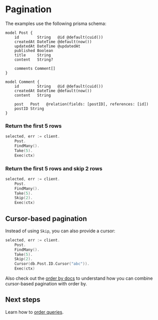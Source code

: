 # Pagination

The examples use the following prisma schema:

```prisma
model Post {
    id        String   @id @default(cuid())
    createdAt DateTime @default(now())
    updatedAt DateTime @updatedAt
    published Boolean
    title     String
    content   String?

    comments Comment[]
}

model Comment {
    id        String   @id @default(cuid())
    createdAt DateTime @default(now())
    content   String

    post   Post   @relation(fields: [postID], references: [id])
    postID String
}
```

### Return the first 5 rows

```go
selected, err := client.
    Post.
    FindMany().
    Take(5).
    Exec(ctx)
```

### Return the first 5 rows and skip 2 rows

```go
selected, err := client.
    Post.
    FindMany().
    Take(5).
    Skip(2).
    Exec(ctx)
```

## Cursor-based pagination

Instead of using `Skip`, you can also provide a cursor:

```go
selected, err := client.
    Post.
    FindMany().
    Take(5).
    Skip(2).
    Cursor(db.Post.ID.Cursor("abc")).
    Exec(ctx)
```

Also check out the [order by docs](06-order-by.md) to understand how you can combine cursor-based pagination with order by.

## Next steps

Learn how to [order queries](06-order-by.md).
